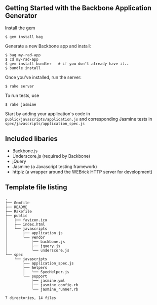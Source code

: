 ## Getting Started with the Backbone Application Generator

Install the gem

    $ gem install bag

Generate a new Backbone app and install:

    $ bag my-rad-app
    $ cd my-rad-app
    $ gem install bundler   # if you don't already have it..
    $ bundle install

Once you've installed, run the server:

    $ rake server

To run tests, use

    $ rake jasmine

Start by adding your application's code in `public/javascripts/application.js` and corresponding Jasmine tests in `spec/javascripts/application_spec.js`

## Included libaries

- Backbone.js
- Underscore.js (required by Backbone)
- jQuery
- Jasmine (a Javascript testing framework)
- httplz (a wrapper around the WEBrick HTTP server for development)

## Template file listing

    .
    ├── Gemfile
    ├── README
    ├── Rakefile
    ├── public
    │   ├── favicon.ico
    │   ├── index.html
    │   └── javascripts
    │       ├── application.js
    │       └── vendor
    │           ├── backbone.js
    │           ├── jquery.js
    │           └── underscore.js
    └── spec
        └── javascripts
            ├── application_spec.js
            ├── helpers
            │   └── SpecHelper.js
            └── support
                ├── jasmine.yml
                ├── jasmine_config.rb
                └── jasmine_runner.rb

    7 directories, 14 files
